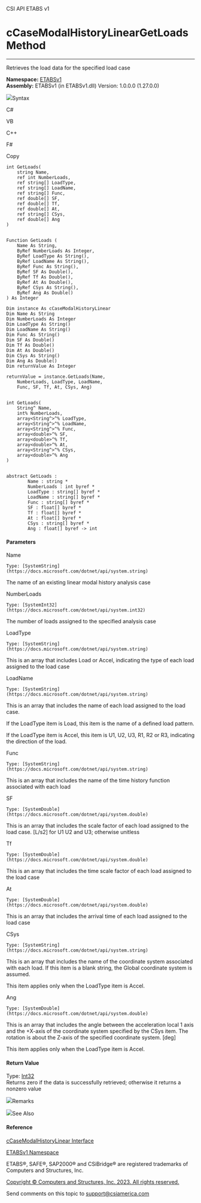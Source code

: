 ﻿

CSI API ETABS v1

# cCaseModalHistoryLinearGetLoads Method  
  
---  
  
Retrieves the load data for the specified load case

**Namespace:** [ETABSv1](2780f1b8-2033-5289-2298-1cdb2a7508d9.htm)  
**Assembly:** ETABSv1 (in ETABSv1.dll) Version: 1.0.0.0 (1.27.0.0)

![](../icons/SectionExpanded.png)Syntax

C#

VB

C++

F#

Copy

    
    
    int GetLoads(
    	string Name,
    	ref int NumberLoads,
    	ref string[] LoadType,
    	ref string[] LoadName,
    	ref string[] Func,
    	ref double[] SF,
    	ref double[] Tf,
    	ref double[] At,
    	ref string[] CSys,
    	ref double[] Ang
    )
    
    
    Function GetLoads ( 
    	Name As String,
    	ByRef NumberLoads As Integer,
    	ByRef LoadType As String(),
    	ByRef LoadName As String(),
    	ByRef Func As String(),
    	ByRef SF As Double(),
    	ByRef Tf As Double(),
    	ByRef At As Double(),
    	ByRef CSys As String(),
    	ByRef Ang As Double()
    ) As Integer
    
    Dim instance As cCaseModalHistoryLinear
    Dim Name As String
    Dim NumberLoads As Integer
    Dim LoadType As String()
    Dim LoadName As String()
    Dim Func As String()
    Dim SF As Double()
    Dim Tf As Double()
    Dim At As Double()
    Dim CSys As String()
    Dim Ang As Double()
    Dim returnValue As Integer
    
    returnValue = instance.GetLoads(Name, 
    	NumberLoads, LoadType, LoadName, 
    	Func, SF, Tf, At, CSys, Ang)
    
    
    int GetLoads(
    	String^ Name, 
    	int% NumberLoads, 
    	array<String^>^% LoadType, 
    	array<String^>^% LoadName, 
    	array<String^>^% Func, 
    	array<double>^% SF, 
    	array<double>^% Tf, 
    	array<double>^% At, 
    	array<String^>^% CSys, 
    	array<double>^% Ang
    )
    
    
    abstract GetLoads : 
            Name : string * 
            NumberLoads : int byref * 
            LoadType : string[] byref * 
            LoadName : string[] byref * 
            Func : string[] byref * 
            SF : float[] byref * 
            Tf : float[] byref * 
            At : float[] byref * 
            CSys : string[] byref * 
            Ang : float[] byref -> int 
    

#### Parameters

Name

    Type: [SystemString](https://docs.microsoft.com/dotnet/api/system.string)  
The name of an existing linear modal history analysis case

NumberLoads

    Type: [SystemInt32](https://docs.microsoft.com/dotnet/api/system.int32)  
The number of loads assigned to the specified analysis case

LoadType

    Type: [SystemString](https://docs.microsoft.com/dotnet/api/system.string)  
This is an array that includes Load or Accel, indicating the type of each load
assigned to the load case

LoadName

    Type: [SystemString](https://docs.microsoft.com/dotnet/api/system.string)  
This is an array that includes the name of each load assigned to the load
case.

If the LoadType item is Load, this item is the name of a defined load pattern.

If the LoadType item is Accel, this item is U1, U2, U3, R1, R2 or R3,
indicating the direction of the load.

Func

    Type: [SystemString](https://docs.microsoft.com/dotnet/api/system.string)  
This is an array that includes the name of the time history function
associated with each load

SF

    Type: [SystemDouble](https://docs.microsoft.com/dotnet/api/system.double)  
This is an array that includes the scale factor of each load assigned to the
load case. [L/s2] for U1 U2 and U3; otherwise unitless

Tf

    Type: [SystemDouble](https://docs.microsoft.com/dotnet/api/system.double)  
This is an array that includes the time scale factor of each load assigned to
the load case

At

    Type: [SystemDouble](https://docs.microsoft.com/dotnet/api/system.double)  
This is an array that includes the arrival time of each load assigned to the
load case

CSys

    Type: [SystemString](https://docs.microsoft.com/dotnet/api/system.string)  
This is an array that includes the name of the coordinate system associated
with each load. If this item is a blank string, the Global coordinate system
is assumed.

This item applies only when the LoadType item is Accel.

Ang

    Type: [SystemDouble](https://docs.microsoft.com/dotnet/api/system.double)  
This is an array that includes the angle between the acceleration local 1 axis
and the +X-axis of the coordinate system specified by the CSys item. The
rotation is about the Z-axis of the specified coordinate system. [deg]

This item applies only when the LoadType item is Accel.

#### Return Value

Type: [Int32](https://docs.microsoft.com/dotnet/api/system.int32)  
Returns zero if the data is successfully retrieved; otherwise it returns a
nonzero value

![](../icons/SectionExpanded.png)Remarks

![](../icons/SectionExpanded.png)See Also

#### Reference

[cCaseModalHistoryLinear Interface](596d9c06-2cea-4637-ae55-f2a928834e68.htm)

[ETABSv1 Namespace](2780f1b8-2033-5289-2298-1cdb2a7508d9.htm)

ETABS®, SAFE®, SAP2000® and CSiBridge® are registered trademarks of Computers
and Structures, Inc.  

[Copyright © Computers and Structures, Inc. 2023. All rights
reserved.](http://www.csiamerica.com)

Send comments on this topic to
[support@csiamerica.com](mailto:support%40csiamerica.com?Subject=CSI%20API%20ETABS%20v1)

